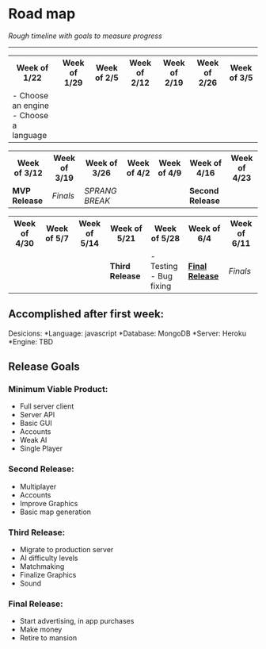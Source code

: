# Road map
*Rough timeline with goals to measure progress*

---
<table>
  <tr>
    <th>
    Week of 1/22
    </th>
    <th>
    Week of 1/29
    </th>
    <th>
    Week of 2/5
    </th>
    <th>
    Week of 2/12
    </th>
    <th>
    Week of 2/19
    </th>
    <th>
    Week of 2/26
    </th>
    <th>
    Week of 3/5
    </th>
   </tr> 
   <tr>
     <td>
         - Choose an engine <br>
         - Choose a language
     </td>
     <td>
     </td>
     <td>
     </td>
     <td>
     </td>
     <td>
     </td>
     <td>
     </td>
     <td>
     </td>
   </tr>
</table>

<table>
  <tr>
    <th>
    Week of 3/12
    </th>
    <th>
    Week of 3/19
    </th>
    <th>
    Week of 3/26
    </th>
    <th>
    Week of 4/2
    </th>
    <th>
    Week of 4/9
    </th>
    <th>
    Week of 4/16
    </th>
    <th>
    Week of 4/23
    </th>
   </tr> 
   <tr>
     <td>
        <b>MVP Release</b>
     </td>
     <td>
          <i> Finals </i>
     </td>   
     <td>
          <i> SPRANG BREAK </i>
     </td>
     <td>
     </td>
     <td>
     </td>
     <td>
         <b>Second Release</b>
     </td>
     <td>
     </td>
   </tr>
</table>

<table>
  <tr>
    <th>
    Week of 4/30
    </th>
    <th>
    Week of 5/7
    </th>
    <th>
    Week of 5/14
    </th>
    <th>
    Week of 5/21
    </th>
    <th>
    Week of 5/28
    </th>
    <th>
    Week of 6/4
    </th>
    <th>
    Week of 6/11
    </th>
   </tr>  
   <tr>
     <td>
     </td>
     <td>
     </td>
     <td>
     </td>
     <td>
        <b>Third Release</b>
     </td>
     <td>
         - Testing<br>
         - Bug fixing
     </td>
     <td>
       <b><u>Final Release</u></b>
     </td>
     <td>
        <i> Finals <i>
     </td>
   </tr>
</table>

## Accomplished after first week:
Desicions:
*Language: javascript
*Database: MongoDB
*Server: Heroku
*Engine: TBD

## Release Goals

### Minimum Viable Product:
 - Full server client <br>
 - Server API <br>
 - Basic GUI <br>
 - Accounts <br>
 - Weak AI <br>
 - Single Player <br>
 
### Second Release:
 - Multiplayer<br>
 - Accounts<br>
 - Improve Graphics<br>
 - Basic map generation

### Third Release:
 - Migrate to production server
 - AI difficulty levels
 - Matchmaking
 - Finalize Graphics
 - Sound

### Final Release:
 - Start advertising, in app purchases
 - Make money
 - Retire to mansion
 
 
